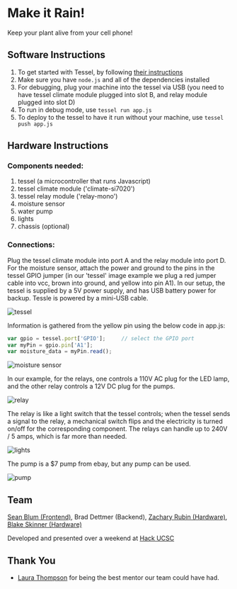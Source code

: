 # Make it Rain!
Keep your plant alive from your cell phone!

## Software Instructions
1. To get started with Tessel, by following [their instructions](http://start.tessel.io/install)
1. Make sure you have `node.js` and all of the dependencies installed
2. For debugging, plug your machine into the tessel via USB (you need to have tessel
climate module plugged into slot B, and relay module plugged into slot D)
3. To run in debug mode, use `tessel run app.js`
3. To deploy to the tessel to have it run without your machine, use `tessel push app.js`

## Hardware Instructions
### Components needed:
1. tessel (a microcontroller that runs Javascript)
2. tessel climate module ('climate-si7020')
3. tessel relay module ('relay-mono')
4. moisture sensor
5. water pump
6. lights
7. chassis (optional)

### Connections:
Plug the tessel climate module into port A and the relay module  into port D.
For the moisture sensor, attach the power and ground to the pins in the tessel GPIO jumper
(in our 'tessel' image example we plug a red jumper cable into vcc, brown into ground, and yellow into pin A1).
In our setup, the tessel is supplied by a 5V power supply, and has USB battery power for backup. Tessle is powered by a mini-USB cable.

![tessel](images/tessel.JPG)

Information is gathered from the yellow pin using the below code in app.js:

```javascript
var gpio = tessel.port['GPIO'];     // select the GPIO port
var myPin = gpio.pin['A1'];
var moisture_data = myPin.read();
```

![moisture sensor](images/moisture.JPG)

In our example, for the relays, one controls a 110V AC plug for the LED lamp, and the other relay controls a 12V DC plug for the pumps.

![relay](images/relay.JPG)

The relay is like a light switch that the tessel controls; when the tessel sends a signal to the relay, a mechanical switch flips
and the electricity is turned on/off for the corresponding component.
The relays can handle up to 240V / 5 amps, which is far more than needed.

![lights](images/lights.JPG)

The pump is a $7 pump from ebay, but any pump can be used.

![pump](images/pump.JPG)

## Team
[Sean Blum (Frontend)](https://github.com/SeanBlum),
Brad Dettmer (Backend),
[Zachary Rubin (Hardware)](http://zohii.com/),
[Blake Skinner (Hardware)](https://users.soe.ucsc.edu/~hskinner/)

Developed and presented over a weekend at [Hack UCSC](http://www.santacruztechbeat.com/2015/01/12/the-story-of-hack-ucsc-2015/)

## Thank You
- [Laura Thompson](http://www.touchpond.com/) for being the best mentor our team could have had.